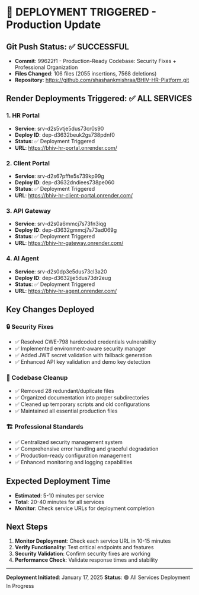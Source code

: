 # 🚀 DEPLOYMENT TRIGGERED - Production Update

## Git Push Status: ✅ SUCCESSFUL
- **Commit**: 99622f1 - Production-Ready Codebase: Security Fixes + Professional Organization
- **Files Changed**: 106 files (2055 insertions, 7568 deletions)
- **Repository**: https://github.com/shashankmishraa/BHIV-HR-Platform.git

## Render Deployments Triggered: ✅ ALL SERVICES

### 1. HR Portal
- **Service**: srv-d2s5vtje5dus73cr0s90
- **Deploy ID**: dep-d3632beuk2gs738pdnf0
- **Status**: ✅ Deployment Triggered
- **URL**: https://bhiv-hr-portal.onrender.com/

### 2. Client Portal  
- **Service**: srv-d2s67pffte5s739kp99g
- **Deploy ID**: dep-d3632dndiees738pe060
- **Status**: ✅ Deployment Triggered
- **URL**: https://bhiv-hr-client-portal.onrender.com/

### 3. API Gateway
- **Service**: srv-d2s0a6mmcj7s73fn3iqg
- **Deploy ID**: dep-d3632gmmcj7s73ad069g
- **Status**: ✅ Deployment Triggered
- **URL**: https://bhiv-hr-gateway.onrender.com/

### 4. AI Agent
- **Service**: srv-d2s0dp3e5dus73cl3a20
- **Deploy ID**: dep-d3632jje5dus73dr2eug
- **Status**: ✅ Deployment Triggered
- **URL**: https://bhiv-hr-agent.onrender.com/

## Key Changes Deployed

### 🔒 Security Fixes
- ✅ Resolved CWE-798 hardcoded credentials vulnerability
- ✅ Implemented environment-aware security manager
- ✅ Added JWT secret validation with fallback generation
- ✅ Enhanced API key validation and demo key detection

### 🧹 Codebase Cleanup
- ✅ Removed 28 redundant/duplicate files
- ✅ Organized documentation into proper subdirectories
- ✅ Cleaned up temporary scripts and old configurations
- ✅ Maintained all essential production files

### 🏗️ Professional Standards
- ✅ Centralized security management system
- ✅ Comprehensive error handling and graceful degradation
- ✅ Production-ready configuration management
- ✅ Enhanced monitoring and logging capabilities

## Expected Deployment Time
- **Estimated**: 5-10 minutes per service
- **Total**: 20-40 minutes for all services
- **Monitor**: Check service URLs for deployment completion

## Next Steps
1. **Monitor Deployment**: Check each service URL in 10-15 minutes
2. **Verify Functionality**: Test critical endpoints and features
3. **Security Validation**: Confirm security fixes are working
4. **Performance Check**: Validate response times and stability

---
**Deployment Initiated**: January 17, 2025
**Status**: 🟢 All Services Deployment In Progress